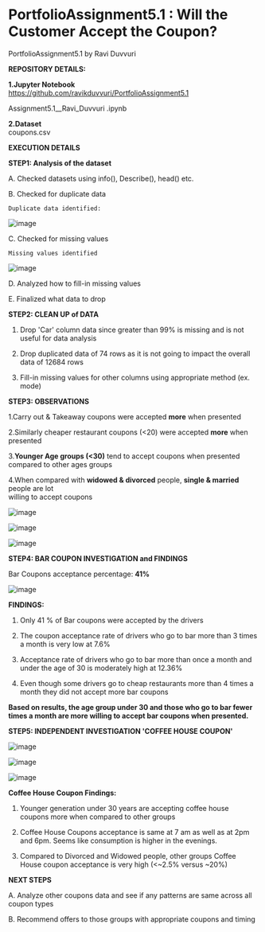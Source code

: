 # PortfolioAssignment5.1 : Will the Customer Accept the Coupon?
PortfolioAssignment5.1 by Ravi Duvvuri

**REPOSITORY DETAILS:**

**1.Jupyter Notebook**  
  https://github.com/ravikduvvuri/PortfolioAssignment5.1

  Assignment5.1__Ravi_Duvvuri .ipynb
  
**2.Dataset**  
  coupons.csv

**EXECUTION DETAILS**

**STEP1: Analysis of the dataset**

  A. Checked datasets using info(), Describe(), head() etc.

  B. Checked for duplicate data

    Duplicate data identified:

  ![image](https://github.com/user-attachments/assets/7bcf9d6d-ef1c-4ce9-80bd-f768e384a91a)


  C. Checked for missing values

    Missing values identified

![image](https://github.com/user-attachments/assets/f5e8e215-b539-4bbc-a5ad-66a41dd84478)


  D. Analyzed how to fill-in missing values

  E. Finalized what data to drop

**STEP2: CLEAN UP of DATA**

1. Drop 'Car' column data since greater than 99% is missing and is not useful for data analysis

2. Drop duplicated data of 74 rows as it is not going to impact the overall data of 12684 rows

3. Fill-in missing values for other columns using appropriate method (ex. mode)

**STEP3: OBSERVATIONS**

  1.Carry out & Takeaway coupons were accepted **more** when presented
  
  2.Similarly cheaper restaurant coupons (<20) were accepted **more** when presented
  
  3.**Younger Age groups (<30)** tend to accept coupons when presented compared to other ages 
     groups
  
  4.When compared with **widowed & divorced** people, **single & married** people are lot   
    willing to accept coupons

![image](https://github.com/user-attachments/assets/9f8ca749-60cf-450a-83af-0af527e1a423)


![image](https://github.com/user-attachments/assets/1556f7cd-3fdc-495b-b439-c7dc82e4276c)


![image](https://github.com/user-attachments/assets/72496114-0a22-4c51-b6db-aa8c29c6ced6)

**STEP4: BAR COUPON INVESTIGATION and FINDINGS**

Bar Coupons acceptance percentage: **41%**

![image](https://github.com/user-attachments/assets/b1e9a77d-7b9b-42fd-b229-b2a34d928e1c)

**FINDINGS:**

  1. Only 41 % of Bar coupons were accepted by the drivers

  2. The coupon acceptance rate of drivers who go to bar more than 3 times a month is very low 
     at 7.6%

  3. Acceptance rate of drivers who go to bar more than once a month and under the age of 30 is 
     moderately high at 12.36%

  4. Even though some drivers go to cheap restaurants more than 4 times a month they did not 
     accept more bar coupons

**Based on results, the age group under 30 and those who go to bar fewer times a month are more willing to accept bar coupons when presented.**

**STEP5: INDEPENDENT INVESTIGATION 'COFFEE HOUSE COUPON'**

![image](https://github.com/user-attachments/assets/5fda6bc1-4994-4ab3-a507-b618163e9753)


![image](https://github.com/user-attachments/assets/2c116279-8d31-448f-859d-33e93fd2cdcc)


![image](https://github.com/user-attachments/assets/90952492-768e-42f4-a8dc-e6fb0e2a8a32)

**Coffee House Coupon Findings:**
1. Younger generation under 30 years are accepting coffee house coupons more when compared to other groups

2. Coffee House Coupons acceptance is same at 7 am as well as at 2pm and 6pm. Seems like consumption is higher in the evenings.

3. Compared to Divorced and Widowed people, other groups Coffee House coupon acceptance is very high (<~2.5% versus ~20%)

**NEXT STEPS**

A. Analyze other coupons data and see if any patterns are same across all coupon types

B. Recommend offers to those groups with appropriate coupons and timing
